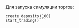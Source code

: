 Для запуска симуляции торгов:
```from services.broker_service import *
create_deposits(100)
start_trading()```

